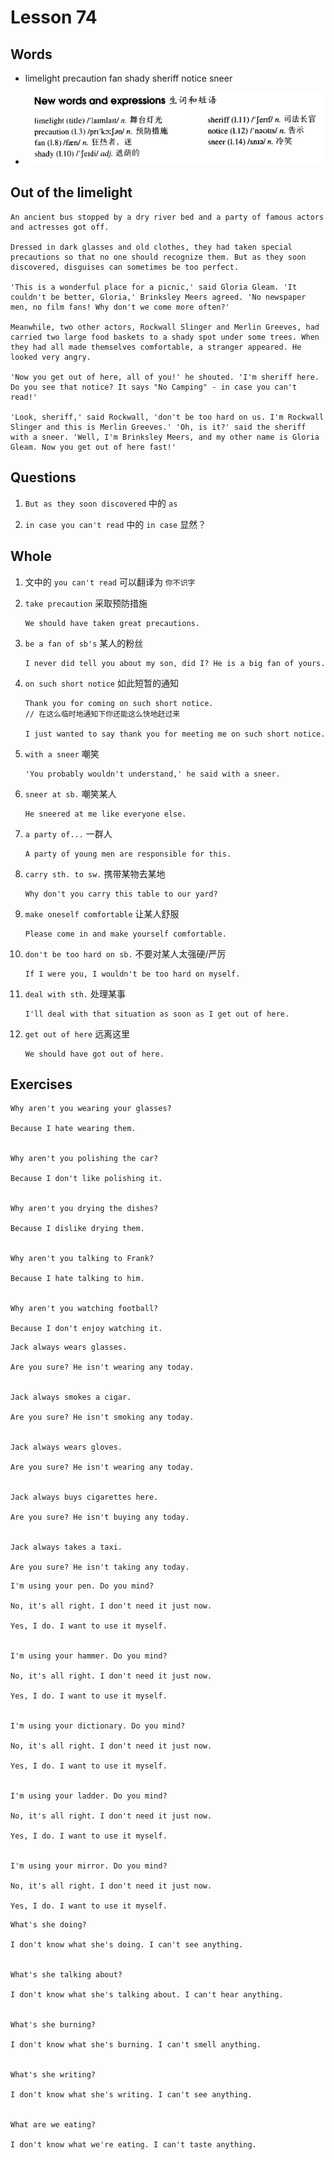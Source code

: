# Lesson 74

## Words

- limelight precaution fan shady sheriff notice sneer

- ![Words](../../../Images/Part2/08/words-74.png)

## Out of the limelight

```
An ancient bus stopped by a dry river bed and a party of famous actors and actresses got off.

Dressed in dark glasses and old clothes, they had taken special precautions so that no one should recognize them. But as they soon discovered, disguises can sometimes be too perfect.

'This is a wonderful place for a picnic,' said Gloria Gleam. 'It couldn't be better, Gloria,' Brinksley Meers agreed. 'No newspaper men, no film fans! Why don't we come more often?'

Meanwhile, two other actors, Rockwall Slinger and Merlin Greeves, had carried two large food baskets to a shady spot under some trees. When they had all made themselves comfortable, a stranger appeared. He looked very angry.

'Now you get out of here, all of you!' he shouted. 'I'm sheriff here. Do you see that notice? It says "No Camping" - in case you can't read!'

'Look, sheriff,' said Rockwall, 'don't be too hard on us. I'm Rockwall Slinger and this is Merlin Greeves.' 'Oh, is it?' said the sheriff with a sneer. 'Well, I'm Brinksley Meers, and my other name is Gloria Gleam. Now you get out of here fast!'
```

## Questions

1. `But as they soon discovered` 中的 `as`

2. `in case you can't read` 中的 `in case` 显然？

## Whole

1. 文中的 `you can't read` 可以翻译为 `你不识字`

2. `take precaution` 采取预防措施

   ```
   We should have taken great precautions.
   ```

3. `be a fan of sb's` 某人的粉丝

   ```
   I never did tell you about my son, did I? He is a big fan of yours.
   ```

4. `on such short notice` 如此短暂的通知

   ```
   Thank you for coming on such short notice.
   // 在这么临时地通知下你还能这么快地赶过来

   I just wanted to say thank you for meeting me on such short notice.
   ```

5. `with a sneer` 嘲笑

   ```
   'You probably wouldn't understand,' he said with a sneer.
   ```

6. `sneer at sb.` 嘲笑某人

   ```
   He sneered at me like everyone else.
   ```

7. `a party of...` 一群人

   ```
   A party of young men are responsible for this.
   ```

8. `carry sth. to sw.` 携带某物去某地

   ```
   Why don't you carry this table to our yard?
   ```

9. `make oneself comfortable` 让某人舒服

   ```
   Please come in and make yourself comfortable.
   ```

10. `don't be too hard on sb.` 不要对某人太强硬/严厉

    ```
    If I were you, I wouldn't be too hard on myself.
    ```

11. `deal with sth.` 处理某事

    ```
    I'll deal with that situation as soon as I get out of here.
    ```

12. `get out of here` 远离这里

    ```
    We should have got out of here.
    ```

## Exercises

```
Why aren't you wearing your glasses?

Because I hate wearing them.


Why aren't you polishing the car?

Because I don't like polishing it.


Why aren't you drying the dishes?

Because I dislike drying them.


Why aren't you talking to Frank?

Because I hate talking to him.


Why aren't you watching football?

Because I don't enjoy watching it.
```

```
Jack always wears glasses.

Are you sure? He isn't wearing any today.


Jack always smokes a cigar.

Are you sure? He isn't smoking any today.


Jack always wears gloves.

Are you sure? He isn't wearing any today.


Jack always buys cigarettes here.

Are you sure? He isn't buying any today.


Jack always takes a taxi.

Are you sure? He isn't taking any today.
```

```
I'm using your pen. Do you mind?

No, it's all right. I don't need it just now.

Yes, I do. I want to use it myself.


I'm using your hammer. Do you mind?

No, it's all right. I don't need it just now.

Yes, I do. I want to use it myself.


I'm using your dictionary. Do you mind?

No, it's all right. I don't need it just now.

Yes, I do. I want to use it myself.


I'm using your ladder. Do you mind?

No, it's all right. I don't need it just now.

Yes, I do. I want to use it myself.


I'm using your mirror. Do you mind?

No, it's all right. I don't need it just now.

Yes, I do. I want to use it myself.
```

```
What's she doing?

I don't know what she's doing. I can't see anything.


What's she talking about?

I don't know what she's talking about. I can't hear anything.


What's she burning?

I don't know what she's burning. I can't smell anything.


What's she writing?

I don't know what she's writing. I can't see anything.


What are we eating?

I don't know what we're eating. I can't taste anything.
```
